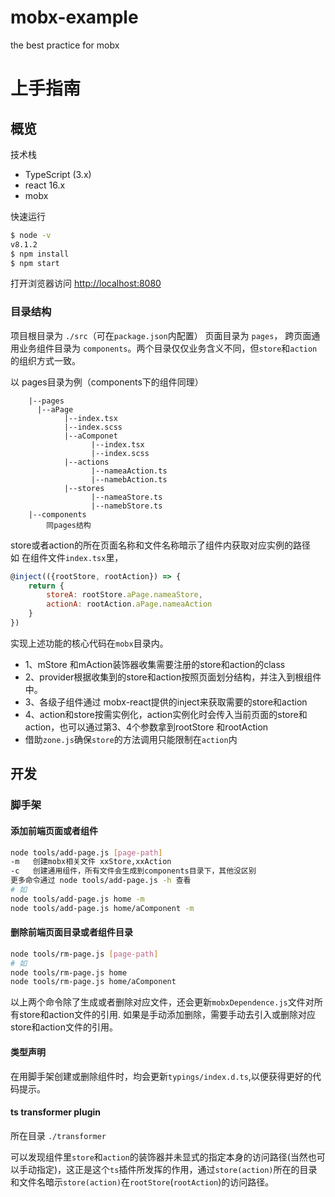 # mobx-example
the best practice for mobx

# 上手指南

## 概览

技术栈

- TypeScript (3.x)
- react 16.x
- mobx

快速运行

```bash
$ node -v
v8.1.2
$ npm install
$ npm start
```

打开浏览器访问 [http://localhost:8080](http://localhost:8080/)

### 目录结构

项目根目录为 `./src`（可在`package.json`内配置） 页面目录为 `pages`， 跨页面通用业务组件目录为 `components`。两个目录仅仅业务含义不同，但`store`和`action`的组织方式一致。


以 pages目录为例（components下的组件同理）
```text
    |--pages
      |--aPage
            |--index.tsx
            |--index.scss
            |--aComponet
                  |--index.tsx
                  |--index.scss
            |--actions
                  |--nameaAction.ts
                  |--namebAction.ts
            |--stores
                  |--nameaStore.ts
                  |--namebStore.ts
    |--components
        同pages结构
```

store或者action的所在页面名称和文件名称暗示了组件内获取对应实例的路径   
如 在组件文件`index.tsx`里，
```javascript
@inject(({rootStore, rootAction}) => {
    return {
        storeA: rootStore.aPage.nameaStore,
        actionA: rootAction.aPage.nameaAction
    }
})
```

实现上述功能的核心代码在`mobx`目录内。
* 1、mStore 和mAction装饰器收集需要注册的store和action的class
* 2、provider根据收集到的store和action按照页面划分结构，并注入到根组件中。
* 3、各级子组件通过 mobx-react提供的inject来获取需要的store和action
*  4、action和store按需实例化，action实例化时会传入当前页面的store和action，也可以通过第3、4个参数拿到rootStore 和rootAction
* 借助`zone.js`确保`store`的方法调用只能限制在`action`内

## 开发


### 脚手架

#### 添加前端页面或者组件

```sh
node tools/add-page.js [page-path] 
-m   创建mobx相关文件 xxStore,xxAction
-c   创建通用组件，所有文件会生成到components目录下，其他没区别
更多命令通过 node tools/add-page.js -h 查看
# 如
node tools/add-page.js home -m
node tools/add-page.js home/aComponent -m
```

#### 删除前端页面目录或者组件目录
```sh
node tools/rm-page.js [page-path] 
# 如
node tools/rm-page.js home
node tools/rm-page.js home/aComponent
```
以上两个命令除了生成或者删除对应文件，还会更新`mobxDependence.js`文件对所有store和action文件的引用.
如果是手动添加删除，需要手动去引入或删除对应store和action文件的引用。


#### 类型声明

在用脚手架创建或删除组件时，均会更新`typings/index.d.ts`,以便获得更好的代码提示。

#### ts transformer plugin
所在目录 `./transformer`

可以发现组件里`store`和`action`的装饰器并未显式的指定本身的访问路径(当然也可以手动指定)，这正是这个`ts`插件所发挥的作用，通过`store(action)`所在的目录和文件名暗示`store(action)`在`rootStore`(`rootAction`)的访问路径。



